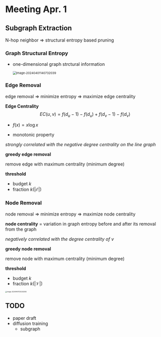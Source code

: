 # Meeting Apr. 1



## Subgraph Extraction

N-hop neighbor => structural entropy based pruning

### Graph Structural Entropy

- one-dimensional graph strctural information

  <img src="../assets/images/image-20240401140732039.png" alt="image-20240401140732039" style="zoom:67%;" />



### Edge Removal

edge removal => minimize entropy => maximize edge centrality

**Edge Centrality**
$$
EC(u,v)=f(d_u-1)-f(d_u)+f(d_v-1)-f(d_v)
$$

- $f(x)=x\log x$

- monotonic property

*strongly correlated with the negative degree centrality on the line graph*

**greedy edge removal**

remove edge with maximum centrality (minimum degree)

**threshold**

- budget $k$
- fraction $k(|\mathcal{E}|)$



### Node Removal

node removal => minimize entropy => maximize node centrality

**node centrality** = variation in graph entropy before and after its removal from the graph

*negatively correlated with the degree centrality of $v$*

**greedy node removal**

remove node with maximum centrality (minimum degree)

**threshold**

- budget $k$
- fraction $k(|\mathcal{V}|)$



<img src="../assets/images/image-20240401135302506.png" alt="image-20240401135302506" style="zoom: 33%;" />



## TODO

- paper draft
- diffusion training
  - subgraph